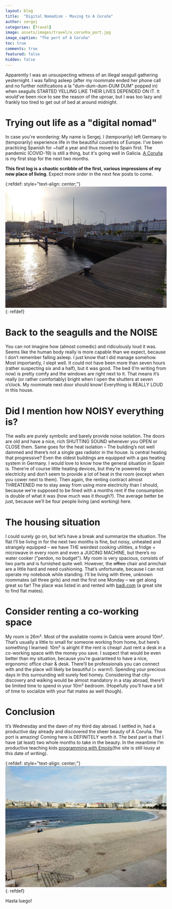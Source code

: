 ```yaml
---
layout: blog
title:  "Digital Nomadism - Moving to A Coruña"
author: sergej
categories: [Travel]
image: assets/images/travel/a_corunha_port.jpg
image_caption: "The port of A Coruña"
toc: true
comments: true
featured: false
hidden: false
---
```


Apparently I was an unsuspecting witness of an illegal seagull gathering yesternight.
I was falling asleep (after my roommate ended her phone call and no further notifications a la "dum-dum-dum-DUM DUM" popped in) when seagulls STARTED YELLING LIKE THEIR LIVES DEPENDED ON IT. It would’ve been nice to see the reason of the uproar, but I was too lazy and frankly too tired to get out of bed at around midnight.

# Trying out life as a "digital nomad"
In case you're wondering:
My name is Sergej. I (temporarily) left Germany to (temporarily) experience life in the beautiful countries of Europe.
I've been practicing Spanish for ~half a year and thus moved to Spain first.
The pandemic (COVID-19) is still a thing, but it's going well in Galicia.
<a href="https://en.wikipedia.org/wiki/A_Coru%C3%B1a" target="_blank">A Coruña</a> is my first stop for the next two months.

**This first log is a chaotic scribble of the first, various impressions of my new place of living**.
Expect more order in the next few posts to come. 

{:refdef: style="text-align: center;"}
![A Coruña port and ships](/assets/images/travel/a_corunha_port_ships.jpg)
{: refdef}

# Back to the seagulls and the NOISE
You can not imagine how (almost comedic) and ridiculously loud it was. Seems like the human body really is more capable than we expect, because I don’t remember falling asleep. I just know that I did manage somehow. Most importantly, I slept well. It could not have been more than seven hours (rather suspecting six and a half), but it was good. The bed (I’m writing from now) is pretty comfy and the windows are right next to it. That means it’s really (or rather comfortably) bright when I open the shutters at seven o’clock. My roommate next door should know! Everything is REALLY LOUD in this house.

# Did I mention how NOISY everything is?
The walls are purely symbolic and barely provide noise isolation. The doors are old and have a nice, rich SHUTTING SOUND whenever you OPEN or CLOSE them. Same goes for the heat isolation – The building’s not well dammed and there’s not a single gas radiator in the house. Is central heating that progressive? Even the oldest buildings are equipped with a gas heating system in Germany. I would love to know how the general situation in Spain is. There’re of course little heating devices, but they’re powered by electricity and don’t seem to provide a lot of heat in the room (except when you cower next to them). Then again, the renting contract almost THREATENED me  to stay away from using more electricity than I should, because we’re supposed to be fined with a months rent if the consumption is double of what it was (how much was it though?). The average better be just, because we’ll be four people living (and working) here.

# The housing situation
I could surely go on, but let’s have a break and summarize the situation. The flat I’ll be living in for the next two months is fine, but noisy, unheated and strangely equipped – we have THE weirdest cooking utilities, a fridge + microwave in every room and even a JUICING MACHINE, but there’s no water cooker ("perdon, no budget"). My room is very spacious, consists of two parts and is furnished quite well. However, the <s>office</s> chair and armchair are a little hard and need cushioning. That’s unfortunate, because I can not operate my notebook while standing. I’ll be living with three, unknown roommates (all three girls) and met the first one Monday – we get along great so far! The place was listed in and rented with <a href="https://badi.com" target="_blank">badi.com</a> (a great site to find flat mates).

# Consider renting a co-working space
My room is 26m². Most of the available rooms in Galicia were around 10m². That’s usually a little to small for someone working from home, but here’s something I learned: 10m² is alright if the rent is cheap! Just rent a desk in a co-working space with the money you save. I suspect that would be even better than my situation, because you’re guaranteed to have a nice, ergonomic office chair & desk. There’ll be professionals you can connect with and the place will likely be beautiful (+ warm!). Spending your precious days in this surrounding will surely feel homey. Considering that city-discovery and walking would be almost mandatory in a stay abroad, there’ll be limited time to spend in your 10m² bedroom. (Hopefully you’ll have a bit of time to socialize with your flat mates as well though).

# Conclusion
It’s Wednesday and the dawn of my third day abroad. I settled in, had a productive day already and discovered the sheer beauty of A Coruña. The port is amazing! Coming here is DEFINITELY worth it. The best part is that I have (at least) two whole months to take in the beauty. In the meantime I’m productive teaching kids [programming with Emojis](https://codeklasse.de)(the site is still lousy at this date of writing).

{:refdef: style="text-align: center;"}
![The beach of A Coruña](/assets/images/travel/a_corunha_beach.jpeg)
{: refdef}

Hasta luego!